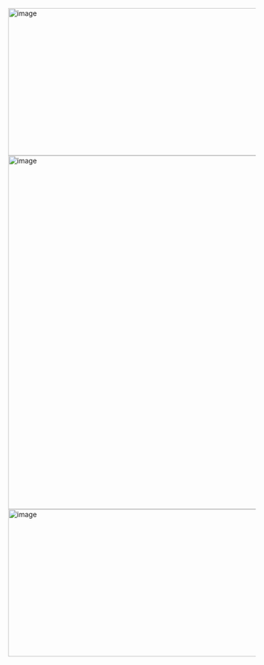 <img width="1000" height="300" alt="image" src="https://github.com/user-attachments/assets/44a51609-f526-4d53-8760-04d402006441" />
<img width="1280" height="720" alt="image" src="https://github.com/user-attachments/assets/1ad9bf97-1aa4-4602-8d86-de426a5f7c1c" />
<img width="1000" height="300" alt="image" src="https://github.com/user-attachments/assets/3b39c7e8-1b85-428d-bf71-0df480ca90c5" />
